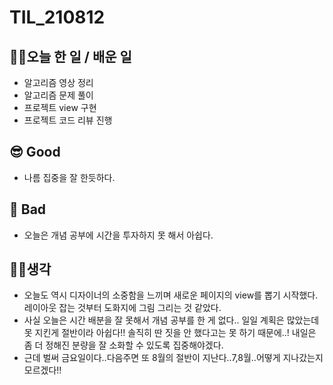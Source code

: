 # TIL_210812

## 👩‍💻오늘 한 일 / 배운 일

- 알고리즘 영상 정리
- 알고리즘 문제 풀이
- 프로젝트 view 구현
- 프로젝트 코드 리뷰 진행

## 😎 Good

- 나름 집중을 잘 한듯하다.

## 🤢 Bad

- 오늘은 개념 공부에 시간을 투자하지 못 해서 아쉽다.

## 🏃‍♀️생각

- 오늘도 역시 디자이너의 소중함을 느끼며 새로운 페이지의 view를 뽑기 시작했다. 레이아웃 잡는 것부터 도화지에 그림 그리는 것 같았다.
- 사실 오늘은 시간 배분을 잘 못해서 개념 공부를 한 게 없다.. 일일 계획은 많았는데 못 지킨게 절반이라 아쉽다!! 솔직히 딴 짓을 안 했다고는 못 하기 때문에..! 내일은 좀 더 정해진 분량을 잘 소화할 수 있도록 집중해야겠다.
- 근데 벌써 금요일이다..다음주면 또 8월의 절반이 지난다..7,8월..어떻게 지나갔는지 모르겠다!!
